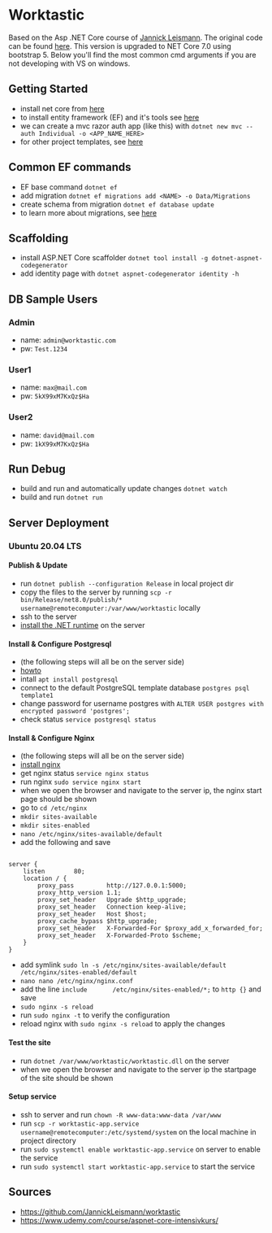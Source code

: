 # Worktastic
Based on the Asp .NET Core course of [Jannick Leismann](https://github.com/JannickLeismann). The original code can be found [here](https://github.com/JannickLeismann/worktastic). This version is upgraded to NET Core 7.0 using bootstrap 5. Below you'll find the most common cmd arguments if you are not developing with VS on windows.

## Getting Started
* install net core from [here](https://learn.microsoft.com/en-us/dotnet/core/install/)
* to install entity framework (EF) and it's tools see [here](https://learn.microsoft.com/en-us/ef/core/cli/dotnet)
* we can create a mvc razor auth app (like this) with `dotnet new mvc --auth Individual -o <APP_NAME_HERE>`
* for other project templates, see [here](https://learn.microsoft.com/en-us/dotnet/core/tools/dotnet-new)

## Common EF commands
* EF base command `dotnet ef`
* add migration `dotnet ef migrations add <NAME> -o Data/Migrations`
* create schema from migration `dotnet ef database update`
* to learn more about migrations, see [here](https://learn.microsoft.com/en-us/ef/core/managing-schemas/migrations/?tabs=dotnet-core-cli)

## Scaffolding
* install ASP.NET Core scaffolder `dotnet tool install -g dotnet-aspnet-codegenerator`
* add identity page with `dotnet aspnet-codegenerator identity -h`

## DB Sample Users
### Admin
* name: `admin@worktastic.com`
* pw: `Test.1234`
### User1
* name: `max@mail.com`
* pw: `5kX99xM7KxQz$Ha`
### User2
* name: `david@mail.com`
* pw: `1kX99xM7KxQz$Ha`

## Run Debug
* build and run and automatically update changes `dotnet watch`
* build and run `dotnet run`

## Server Deployment
### Ubuntu 20.04 LTS
#### Publish & Update
* run `dotnet publish --configuration Release` in local project dir 
* copy the files to the server by running `scp -r bin/Release/net8.0/publish/* username@remotecomputer:/var/www/worktastic` locally
* ssh to the server
* [install the .NET runtime](https://learn.microsoft.com/en-us/dotnet/core/install/linux-ubuntu-2004) on the server

#### Install & Configure Postgresql
* (the following steps will all be on the server side)
* [howto](https://ubuntu.com/server/docs/databases-postgresql)
* intall `apt install postgresql`
* connect to the default PostgreSQL template database `postgres psql template1`
* change password for username postgres with `ALTER USER postgres with encrypted password 'postgres';`
* check status `service postgresql status`

#### Install & Configure Nginx
* (the following steps will all be on the server side)
* [install nginx](https://www.nginx.com/resources/wiki/start/topics/tutorials/install/#official-debian-ubuntu-packages)
* get nginx status `service nginx status`
* run nginx `sudo service nginx start`
* when we open the browser and navigate to the server ip, the nginx start page should be shown
* go to `cd /etc/nginx`
* `mkdir sites-available`
* `mkdir sites-enabled`
* `nano /etc/nginx/sites-available/default`
* add the following and save
```

server {
    listen        80;
    location / {
        proxy_pass         http://127.0.0.1:5000;
        proxy_http_version 1.1;
        proxy_set_header   Upgrade $http_upgrade;
        proxy_set_header   Connection keep-alive;
        proxy_set_header   Host $host;
        proxy_cache_bypass $http_upgrade;
        proxy_set_header   X-Forwarded-For $proxy_add_x_forwarded_for;
        proxy_set_header   X-Forwarded-Proto $scheme;
    }
}
```
* add symlink `sudo ln -s /etc/nginx/sites-available/default /etc/nginx/sites-enabled/default`
* `nano nano /etc/nginx/nginx.conf`
* add the line `include       /etc/nginx/sites-enabled/*;` to `http {}` and save
* `sudo nginx -s reload`
* run `sudo nginx -t` to verify the configuration
* reload nginx with `sudo nginx -s reload` to apply the changes

#### Test the site
* run `dotnet /var/www/worktastic/worktastic.dll` on the server
* when we open the browser and navigate to the server ip the startpage of the site should be shown

#### Setup service
* ssh to server and run `chown -R www-data:www-data /var/www`
* run `scp -r worktastic-app.service username@remotecomputer:/etc/systemd/system` on the local machine in project directory
* run `sudo systemctl enable worktastic-app.service` on server to enable the service
* run `sudo systemctl start worktastic-app.service` to start the service
  
## Sources
* https://github.com/JannickLeismann/worktastic
* https://www.udemy.com/course/aspnet-core-intensivkurs/